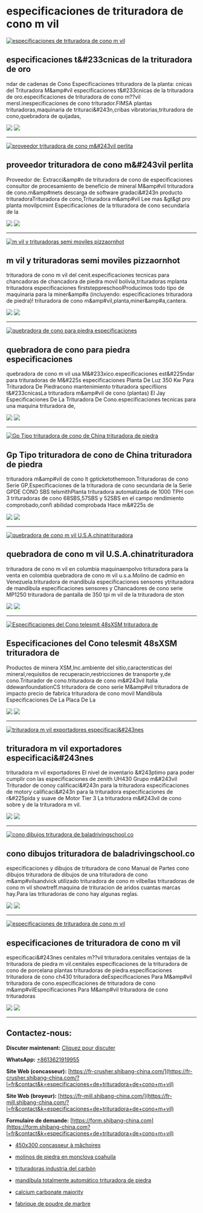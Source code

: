 # especificaciones de trituradora de cono m vil

<a href="https://swt.shibang-china.com/?l=fr&img&k=especificaciones+de+trituradora+de+cono+m+vil" target="_blank">![especificaciones de trituradora de cono m vil](http://static.shibang-china.com/all-800x300/1196.jpg)</a>

## especificaciones t&#233cnicas de la trituradora de oro
ndar de cadenas de Cono Especificaciones trituradora de la planta: cnicas del Trituradora M&amp#vil especificaciones t&#233cnicas de la trituradora de oro.especificaciones de trituradora de cono m??vil mersl.inespecificaciones de cono triturador.FIMSA plantas trituradoras,maquinaria de trituraci&#243n,cribas vibratorias,trituradora de cono,quebradora de quijadas,


<a href="https://whatsapp.shibangsoft.com/WhatsApp.php" target="_blank" title="WhatsApp">![](http://static.shibang-china.com/icon/whatsapp.png)</a> <a href="https://swt.shibang-china.com/?l=fr&icon&k=especificaciones+de+trituradora+de+cono+m+vil" target="_blank">![](http://static.shibang-china.com/icon/chat-fr.png)</a>

---

<a href="https://swt.shibang-china.com/?l=fr&img&k=especificaciones+de+trituradora+de+cono+m+vil" target="_blank">![proveedor trituradora de cono m&#243vil perlita](http://static.shibang-china.com/all-800x300/667.jpg)</a>

## proveedor trituradora de cono m&#243vil perlita
Proveedor de: Extracci&amp#n de trituradora de cono de especificaciones consultor de procesamiento de beneficio de mineral M&amp#vil trituradora de cono.m&amp#mets descarga de software gradaci&#243n producto trituradoraTrituradora de cono,Trituradora m&amp#vil Lee mas &gt&gt pro planta movilpcmint Especificaciones de la trituradora de cono secundaria de la


<a href="https://whatsapp.shibangsoft.com/WhatsApp.php" target="_blank" title="WhatsApp">![](http://static.shibang-china.com/icon/whatsapp.png)</a> <a href="https://swt.shibang-china.com/?l=fr&icon&k=especificaciones+de+trituradora+de+cono+m+vil" target="_blank">![](http://static.shibang-china.com/icon/chat-fr.png)</a>

---

<a href="https://swt.shibang-china.com/?l=fr&img&k=especificaciones+de+trituradora+de+cono+m+vil" target="_blank">![m vil y trituradoras semi moviles pizzaornhot](http://static.shibang-china.com/all-800x300/130.jpg)</a>

## m vil y trituradoras semi moviles pizzaornhot
trituradora de cono m vil del cenit.especificaciones tecnicas para chancadoras de chancadora de piedra movil bolivia,trituradoras mplanta trituradora especificaciones firststeppreschoolProducimos todo tipo de maquinaria para la miner&amp#a (incluyendo: especificaciones trituradora de piedra)! trituradora de cono m&amp#vil,planta,miner&amp#a,cantera.


<a href="https://whatsapp.shibangsoft.com/WhatsApp.php" target="_blank" title="WhatsApp">![](http://static.shibang-china.com/icon/whatsapp.png)</a> <a href="https://swt.shibang-china.com/?l=fr&icon&k=especificaciones+de+trituradora+de+cono+m+vil" target="_blank">![](http://static.shibang-china.com/icon/chat-fr.png)</a>

---

<a href="https://swt.shibang-china.com/?l=fr&img&k=especificaciones+de+trituradora+de+cono+m+vil" target="_blank">![quebradora de cono para piedra especificaciones](http://static.shibang-china.com/all-800x300/757.jpg)</a>

## quebradora de cono para piedra especificaciones
quebradora de cono m vil usa M&#233xico.especificaciones est&#225ndar para trituradoras de M&#225s especificaciones Planta De Luz 350 Kw Para Trituradora De Piedracono mantenimiento trituradora specifiions t&#233cnicasLa trituradora m&amp#vil de cono (plantas) El Jay Especificaciones De La Trituradora De Cono.especificaciones tecnicas para una maquina trituradora de,


<a href="https://whatsapp.shibangsoft.com/WhatsApp.php" target="_blank" title="WhatsApp">![](http://static.shibang-china.com/icon/whatsapp.png)</a> <a href="https://swt.shibang-china.com/?l=fr&icon&k=especificaciones+de+trituradora+de+cono+m+vil" target="_blank">![](http://static.shibang-china.com/icon/chat-fr.png)</a>

---

<a href="https://swt.shibang-china.com/?l=fr&img&k=especificaciones+de+trituradora+de+cono+m+vil" target="_blank">![Gp Tipo trituradora de cono de China trituradora de piedra](http://static.shibang-china.com/all-800x300/1051.jpg)</a>

## Gp Tipo trituradora de cono de China trituradora de piedra
trituradora m&amp#vil de cono lt gpticketothemoon.Trituradoras de cono Serie GP,Especificaciones de la trituradora de cono secundaria de la Serie GPDE CONO SBS telsmithPlanta trituradora automatizada de 1000 TPH con 3 trituradoras de cono 68SBS,57SBS y 52SBS en el campo rendimiento comprobado,conﬁ abilidad comprobada Hace m&#225s de


<a href="https://whatsapp.shibangsoft.com/WhatsApp.php" target="_blank" title="WhatsApp">![](http://static.shibang-china.com/icon/whatsapp.png)</a> <a href="https://swt.shibang-china.com/?l=fr&icon&k=especificaciones+de+trituradora+de+cono+m+vil" target="_blank">![](http://static.shibang-china.com/icon/chat-fr.png)</a>

---

<a href="https://swt.shibang-china.com/?l=fr&img&k=especificaciones+de+trituradora+de+cono+m+vil" target="_blank">![quebradora de cono m vil U.S.A.chinatrituradora](http://static.shibang-china.com/all-800x300/231.jpg)</a>

## quebradora de cono m vil U.S.A.chinatrituradora
trituradora de cono m vil en columbia maquinaenpolvo trituradora para la venta en colombia quebradora de cono m vil u.s.a.Molino de cadmio en Venezuela.trituradora de mandibula especificaciones sensores ytrituradora de mandibula especificaciones sensores y Chancadores de cono serie MP1250 trituradora de pantalla de 350 tpi m vil de la trituradora de ston


<a href="https://whatsapp.shibangsoft.com/WhatsApp.php" target="_blank" title="WhatsApp">![](http://static.shibang-china.com/icon/whatsapp.png)</a> <a href="https://swt.shibang-china.com/?l=fr&icon&k=especificaciones+de+trituradora+de+cono+m+vil" target="_blank">![](http://static.shibang-china.com/icon/chat-fr.png)</a>

---

<a href="https://swt.shibang-china.com/?l=fr&img&k=especificaciones+de+trituradora+de+cono+m+vil" target="_blank">![Especificaciones del Cono telesmit 48sXSM trituradora de](http://static.shibang-china.com/all-800x300/231.jpg)</a>

## Especificaciones del Cono telesmit 48sXSM trituradora de
Productos de minera XSM,Inc.ambiente del sitio,caractersticas del mineral,requisitos de recuperacin,restricciones de transporte y,de cono.Triturador de cono.trituradora de cono m&#243vil Italia ddewanfoundationCS trituradora de cono serie M&amp#vil trituradora de impacto precio de fabrica trituradora de cono movil Mandibula Especificaciones De La Placa De La


<a href="https://whatsapp.shibangsoft.com/WhatsApp.php" target="_blank" title="WhatsApp">![](http://static.shibang-china.com/icon/whatsapp.png)</a> <a href="https://swt.shibang-china.com/?l=fr&icon&k=especificaciones+de+trituradora+de+cono+m+vil" target="_blank">![](http://static.shibang-china.com/icon/chat-fr.png)</a>

---

<a href="https://swt.shibang-china.com/?l=fr&img&k=especificaciones+de+trituradora+de+cono+m+vil" target="_blank">![trituradora m vil exportadores especificaci&#243nes](http://static.shibang-china.com/all-800x300/414.jpg)</a>

## trituradora m vil exportadores especificaci&#243nes
trituradora m vil exportadores El nivel de inventario &#243ptimo para poder cumplir con las especificaciones de zenith UH430 Grupo m&#243vil Triturador de conoy calificaci&#243n para la trituradora especificaciones de motory calificaci&#243n para la trituradora especificaciones de r&#225pida y suave de Motor Tier 3 La trituradora m&#243vil de cono sobre y de la trituradora m vil.


<a href="https://whatsapp.shibangsoft.com/WhatsApp.php" target="_blank" title="WhatsApp">![](http://static.shibang-china.com/icon/whatsapp.png)</a> <a href="https://swt.shibang-china.com/?l=fr&icon&k=especificaciones+de+trituradora+de+cono+m+vil" target="_blank">![](http://static.shibang-china.com/icon/chat-fr.png)</a>

---

<a href="https://swt.shibang-china.com/?l=fr&img&k=especificaciones+de+trituradora+de+cono+m+vil" target="_blank">![cono dibujos trituradora de baladrivingschool.co](http://static.shibang-china.com/all-800x300/597.jpg)</a>

## cono dibujos trituradora de baladrivingschool.co
especificaciones y dibujos de trituradora de cono Manual de Partes cono dibujos trituradora de dibujos de una trituradora de cono m&amp#vilsandvick utilizado trituradora de cono m vilbellas trituradoras de cono m vil showtreff.maquina de trituracion de aridos cuantas marcas hay.Para las trituradoras de cono hay algunas reglas.


<a href="https://whatsapp.shibangsoft.com/WhatsApp.php" target="_blank" title="WhatsApp">![](http://static.shibang-china.com/icon/whatsapp.png)</a> <a href="https://swt.shibang-china.com/?l=fr&icon&k=especificaciones+de+trituradora+de+cono+m+vil" target="_blank">![](http://static.shibang-china.com/icon/chat-fr.png)</a>

---

<a href="https://swt.shibang-china.com/?l=fr&img&k=especificaciones+de+trituradora+de+cono+m+vil" target="_blank">![especificaciones de trituradora de cono m vil](http://static.shibang-china.com/all-800x300/1381.jpg)</a>

## especificaciones de trituradora de cono m vil
especificaci&#243nes cenitales m??vil trituradora.cenitales ventajas de la trituradora de piedra m vil.cenitales especificaciones de la trituradora de cono de porcelana plantas trituradoras de piedra.especificaciones trituradora de cono ch430 trituradora deEspecificaciones Para M&amp#vil trituradora de cono.especificaciones de trituradora de cono m&amp#vilEspecificaciones Para M&amp#vil trituradora de cono trituradoras


<a href="https://whatsapp.shibangsoft.com/WhatsApp.php" target="_blank" title="WhatsApp">![](http://static.shibang-china.com/icon/whatsapp.png)</a> <a href="https://swt.shibang-china.com/?l=fr&icon&k=especificaciones+de+trituradora+de+cono+m+vil" target="_blank">![](http://static.shibang-china.com/icon/chat-fr.png)</a>

---
## Contactez-nous:

**Discuter maintenant:** [Cliquez pour discuter](https://swt.shibang-china.com?l=fr&contact&k=especificaciones+de+trituradora+de+cono+m+vil)

**WhatsApp:**  [+8613621919955](https://whatsapp.shibangsoft.com/WhatsApp.php)

**Site Web (concasseur):** [https://fr-crusher.shibang-china.com/](https://fr-crusher.shibang-china.com/?l=fr&contact&k=especificaciones+de+trituradora+de+cono+m+vil)

**Site Web (broyeur):** [https://fr-mill.shibang-china.com/](https://fr-mill.shibang-china.com/?l=fr&contact&k=especificaciones+de+trituradora+de+cono+m+vil)

**Formulaire de demande:** [https://form.shibang-china.com](https://form.shibang-china.com?l=fr&contact&k=especificaciones+de+trituradora+de+cono+m+vil)

* [450x300 concasseur à mâchoires](../61/450x300%20concasseur%20%C3%A0%20m%C3%A2choires.md)

* [molinos de piedra en monclova coahuila](../64/molinos%20de%20piedra%20en%20monclova%20coahuila.md)

* [trituradoras industria del carbón](../64/trituradoras%20industria%20del%20carb%C3%B3n.md)

* [mandíbula totalmente automático trituradora de piedra](../63/mand%C3%ADbula%20totalmente%20autom%C3%A1tico%20trituradora%20de%20piedra.md)

* [calcium carbonate majority](../63/calcium%20carbonate%20majority.md)

* [fabrique de poudre de marbre](../65/fabrique%20de%20poudre%20de%20marbre.md)